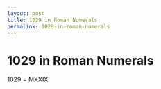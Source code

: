 ```yaml
---
layout: post
title: 1029 in Roman Numerals
permalink: 1029-in-roman-numerals
---
```


# 1029 in Roman Numerals

1029 = MXXIX
